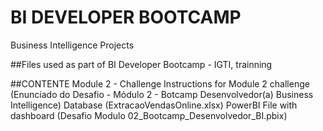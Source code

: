 # BI DEVELOPER BOOTCAMP
Business Intelligence Projects

##Files used as part of BI Developer Bootcamp - IGTI, trainning

##CONTENTE
Module 2 - Challenge
Instructions for  Module 2 challenge (Enunciado do Desafio - Módulo 2 - Botcamp Desenvolvedor(a) Business Intelligence)
Database (ExtracaoVendasOnline.xlsx)
PowerBI File with dashboard (Desafio Modulo 02_Bootcamp_Desenvolvedor_BI.pbix)
